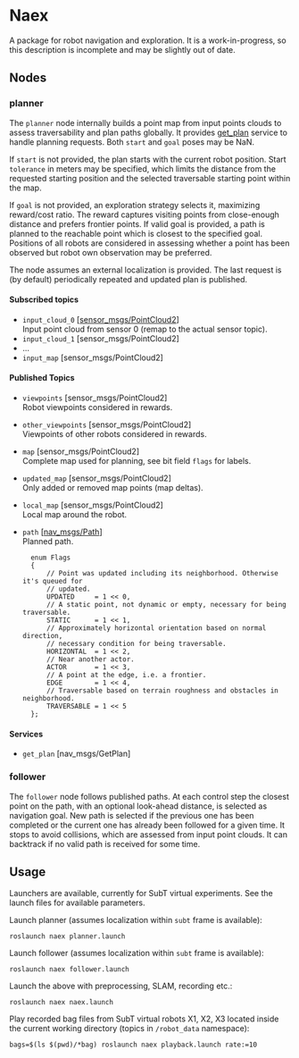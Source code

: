 # Naex

A package for robot navigation and exploration.
It is a work-in-progress, so this description is incomplete and may be slightly out of date.

## Nodes

### planner

The `planner` node internally builds a point map from input points clouds to assess traversability and plan paths globally.
It provides [get_plan](http://docs.ros.org/en/noetic/api/nav_msgs/html/srv/GetPlan.html) service to handle planning requests.
Both `start` and `goal` poses may be NaN.

If `start` is not provided, the plan starts with the current robot position.
Start `tolerance` in meters may be specified, which limits the distance from the requested starting position and the selected traversable starting point within the map.

If `goal` is not provided, an exploration strategy selects it, maximizing reward/cost ratio.
The reward captures visiting points from close-enough distance and prefers frontier points.
If valid goal is provided, a path is planned to the reachable point which is closest to the specified goal.
Positions of all robots are considered in assessing whether a point has been observed but robot own observation may be preferred.

The node assumes an external localization is provided.
The last request is (by default) periodically repeated and updated plan is published.

#### Subscribed topics

- `input_cloud_0` [[sensor_msgs/PointCloud2](http://docs.ros.org/en/noetic/api/sensor_msgs/html/msg/PointCloud2.html)]  
  Input point cloud from sensor 0 (remap to the actual sensor topic).
- `input_cloud_1` [sensor_msgs/PointCloud2]
- ...
- `input_map` [sensor_msgs/PointCloud2]

#### Published Topics

- `viewpoints` [sensor_msgs/PointCloud2]  
  Robot viewpoints considered in rewards.
- `other_viewpoints` [sensor_msgs/PointCloud2]  
  Viewpoints of other robots considered in rewards.
- `map` [sensor_msgs/PointCloud2]  
  Complete map used for planning, see bit field `flags` for labels.
- `updated_map` [sensor_msgs/PointCloud2]  
  Only added or removed map points (map deltas).
- `local_map` [sensor_msgs/PointCloud2]  
  Local map around the robot.
- `path` [[nav_msgs/Path](http://docs.ros.org/en/noetic/api/nav_msgs/html/msg/Path.html)]  
  Planned path.

        enum Flags
        {
            // Point was updated including its neighborhood. Otherwise it's queued for
            // updated.
            UPDATED     = 1 << 0,
            // A static point, not dynamic or empty, necessary for being traversable.
            STATIC      = 1 << 1,
            // Approximately horizontal orientation based on normal direction,
            // necessary condition for being traversable.
            HORIZONTAL  = 1 << 2,
            // Near another actor.
            ACTOR       = 1 << 3,
            // A point at the edge, i.e. a frontier.
            EDGE        = 1 << 4,
            // Traversable based on terrain roughness and obstacles in neighborhood.
            TRAVERSABLE = 1 << 5
        };

#### Services

- `get_plan` [nav_msgs/GetPlan]

### follower

The `follower` node follows published paths.
At each control step the closest point on the path, with an optional look-ahead distance, is selected as navigation goal.
New path is selected if the previous one has been completed or the current one has already been followed for a given time.
It stops to avoid collisions, which are assessed from input point clouds.
It can backtrack if no valid path is received for some time.

## Usage

Launchers are available, currently for SubT virtual experiments.
See the launch files for available parameters.

Launch planner (assumes localization within `subt` frame is available):

    roslaunch naex planner.launch

Launch follower (assumes localization within `subt` frame is available):

    roslaunch naex follower.launch

Launch the above with preprocessing, SLAM, recording etc.:

    roslaunch naex naex.launch

Play recorded bag files from SubT virtual robots X1, X2, X3 located inside the current working directory (topics in `/robot_data` namespace):

    bags=$(ls $(pwd)/*bag) roslaunch naex playback.launch rate:=10

